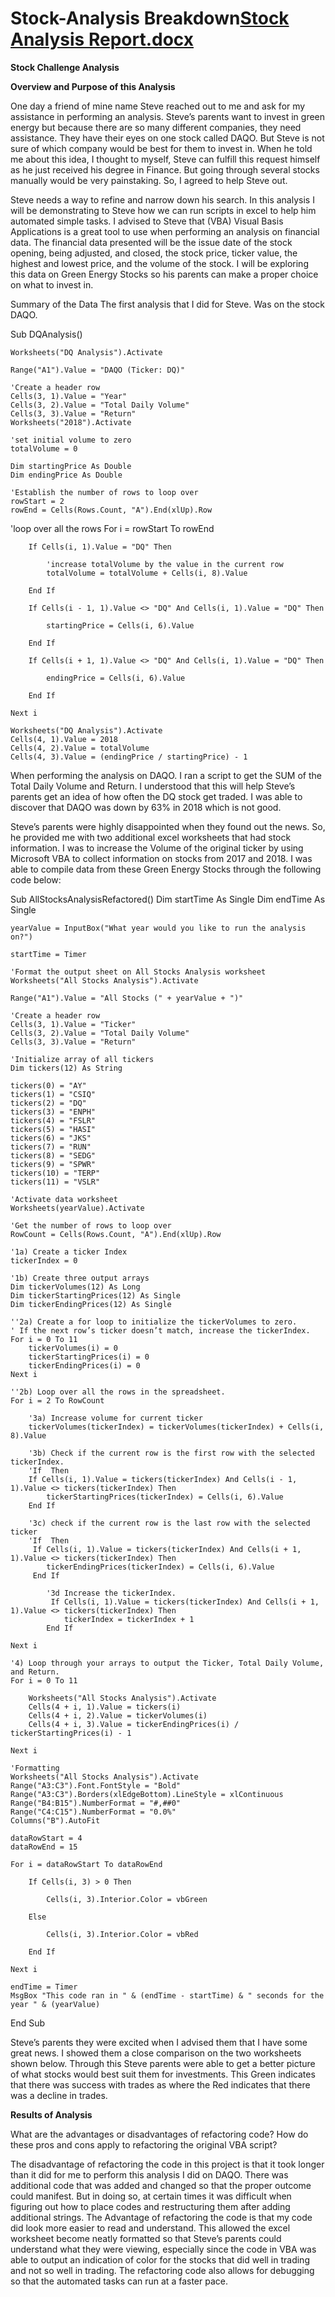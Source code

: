 # Stock-Analysis Breakdown[Stock Analysis Report.docx](https://github.com/Jaila28/Stock-Analysis_Challenge/files/7835914/Stock.Analysis.Report.docx)


**Stock Challenge Analysis**


**Overview and Purpose of this Analysis**

One day a friend of mine name Steve reached out to me and ask for my assistance in performing an analysis.  Steve’s parents want to invest in green energy but because there are so many different companies, they need assistance. They have their eyes on one stock called DAQO. But Steve is not sure of which company would be best for them to invest in. When he told me about this idea, I thought to myself, Steve can fulfill this request himself as he just received his degree in Finance. But going through several stocks manually would be very painstaking. So, I agreed to help Steve out.

Steve needs a way to refine and narrow down his search. In this analysis I will be demonstrating to Steve how we can run scripts in excel to help him automated simple tasks. I advised to Steve that (VBA) Visual Basis Applications is a great tool to use when performing an analysis on financial data. The financial data presented will be the issue date of the stock opening, being adjusted, and closed, the stock price, ticker value, the highest and lowest price, and the volume of the stock. I will be exploring this data on Green Energy Stocks so his parents can make a proper choice on what to invest in.

Summary of the Data
The first analysis that I did for Steve. Was on the stock DAQO.

Sub DQAnalysis()

    Worksheets("DQ Analysis").Activate

    Range("A1").Value = "DAQO (Ticker: DQ)"

    'Create a header row
    Cells(3, 1).Value = "Year"
    Cells(3, 2).Value = "Total Daily Volume"
    Cells(3, 3).Value = "Return"
    Worksheets("2018").Activate

    'set initial volume to zero
    totalVolume = 0

    Dim startingPrice As Double
    Dim endingPrice As Double

    'Establish the number of rows to loop over
    rowStart = 2
    rowEnd = Cells(Rows.Count, "A").End(xlUp).Row
 'loop over all the rows
    For i = rowStart To rowEnd

        If Cells(i, 1).Value = "DQ" Then

            'increase totalVolume by the value in the current row
            totalVolume = totalVolume + Cells(i, 8).Value

        End If

        If Cells(i - 1, 1).Value <> "DQ" And Cells(i, 1).Value = "DQ" Then

            startingPrice = Cells(i, 6).Value

        End If

        If Cells(i + 1, 1).Value <> "DQ" And Cells(i, 1).Value = "DQ" Then

            endingPrice = Cells(i, 6).Value

        End If

    Next i

    Worksheets("DQ Analysis").Activate
    Cells(4, 1).Value = 2018
    Cells(4, 2).Value = totalVolume
    Cells(4, 3).Value = (endingPrice / startingPrice) - 1

 
 
When performing the analysis on DAQO. I ran a script to get the SUM of the Total Daily Volume and Return. I understood that this will help Steve’s parents get an idea of how often the DQ stock get traded.
I was able to discover that DAQO was down by 63% in 2018 which is not good.

 


Steve’s parents were highly disappointed when they found out the news. So, he provided me with two additional excel worksheets that had stock information. I was to increase the Volume of the original ticker by using Microsoft VBA to collect information on stocks from 2017 and 2018. I was able to compile data from these Green Energy Stocks through the following code below:

 
Sub AllStocksAnalysisRefactored()
    Dim startTime As Single
    Dim endTime  As Single

    yearValue = InputBox("What year would you like to run the analysis on?")

    startTime = Timer
    
    'Format the output sheet on All Stocks Analysis worksheet
    Worksheets("All Stocks Analysis").Activate
    
    Range("A1").Value = "All Stocks (" + yearValue + ")"
    
    'Create a header row
    Cells(3, 1).Value = "Ticker"
    Cells(3, 2).Value = "Total Daily Volume"
    Cells(3, 3).Value = "Return"

    'Initialize array of all tickers
    Dim tickers(12) As String
    
    tickers(0) = "AY"
    tickers(1) = "CSIQ"
    tickers(2) = "DQ"
    tickers(3) = "ENPH"
    tickers(4) = "FSLR"
    tickers(5) = "HASI"
    tickers(6) = "JKS"
    tickers(7) = "RUN"
    tickers(8) = "SEDG"
    tickers(9) = "SPWR"
    tickers(10) = "TERP"
    tickers(11) = "VSLR"
    
    'Activate data worksheet
    Worksheets(yearValue).Activate
    
    'Get the number of rows to loop over
    RowCount = Cells(Rows.Count, "A").End(xlUp).Row
    
    '1a) Create a ticker Index
    tickerIndex = 0

    '1b) Create three output arrays
    Dim tickerVolumes(12) As Long
    Dim tickerStartingPrices(12) As Single
    Dim tickerEndingPrices(12) As Single
    
    ''2a) Create a for loop to initialize the tickerVolumes to zero.
    ' If the next row’s ticker doesn’t match, increase the tickerIndex.
    For i = 0 To 11
        tickerVolumes(i) = 0
        tickerStartingPrices(i) = 0
        tickerEndingPrices(i) = 0
    Next i
   
    ''2b) Loop over all the rows in the spreadsheet.
    For i = 2 To RowCount
    
        '3a) Increase volume for current ticker
        tickerVolumes(tickerIndex) = tickerVolumes(tickerIndex) + Cells(i, 8).Value
        
        '3b) Check if the current row is the first row with the selected tickerIndex.
        'If  Then
        If Cells(i, 1).Value = tickers(tickerIndex) And Cells(i - 1, 1).Value <> tickers(tickerIndex) Then
            tickerStartingPrices(tickerIndex) = Cells(i, 6).Value
        End If
        
        '3c) check if the current row is the last row with the selected ticker
        'If  Then
         If Cells(i, 1).Value = tickers(tickerIndex) And Cells(i + 1, 1).Value <> tickers(tickerIndex) Then
            tickerEndingPrices(tickerIndex) = Cells(i, 6).Value
         End If

            '3d Increase the tickerIndex.
             If Cells(i, 1).Value = tickers(tickerIndex) And Cells(i + 1, 1).Value <> tickers(tickerIndex) Then
                tickerIndex = tickerIndex + 1
            End If
    
    Next i
    
    '4) Loop through your arrays to output the Ticker, Total Daily Volume, and Return.
    For i = 0 To 11
        
        Worksheets("All Stocks Analysis").Activate
        Cells(4 + i, 1).Value = tickers(i)
        Cells(4 + i, 2).Value = tickerVolumes(i)
        Cells(4 + i, 3).Value = tickerEndingPrices(i) / tickerStartingPrices(i) - 1
        
    Next i
    
    'Formatting
    Worksheets("All Stocks Analysis").Activate
    Range("A3:C3").Font.FontStyle = "Bold"
    Range("A3:C3").Borders(xlEdgeBottom).LineStyle = xlContinuous
    Range("B4:B15").NumberFormat = "#,##0"
    Range("C4:C15").NumberFormat = "0.0%"
    Columns("B").AutoFit

    dataRowStart = 4
    dataRowEnd = 15

    For i = dataRowStart To dataRowEnd
        
        If Cells(i, 3) > 0 Then
            
            Cells(i, 3).Interior.Color = vbGreen
            
        Else
        
            Cells(i, 3).Interior.Color = vbRed
            
        End If
        
    Next i
 
    endTime = Timer
    MsgBox "This code ran in " & (endTime - startTime) & " seconds for the year " & (yearValue)

End Sub 
 
 


Steve’s parents they were excited when I advised them that I have some great news. I showed them a close comparison on the two worksheets shown below. Through this Steve parents were able to get a better picture of what stocks would best suit them for investments. This Green indicates that there was success with trades as where the Red indicates that there was a decline in trades.   

      
 
**Results of Analysis**

What are the advantages or disadvantages of refactoring code?
How do these pros and cons apply to refactoring the original VBA script?

The disadvantage of refactoring the code in this project is that it took longer than it did for me to perform this analysis I did on DAQO. There was additional code that was added and changed so that the proper outcome could manifest. But in doing so, at certain times it was difficult when figuring out how to place codes and restructuring them after adding additional strings. 
The Advantage of refactoring the code is that my code did look more easier to read and understand. This allowed the excel worksheet become neatly formatted so that Steve’s parents could understand what they were viewing, especially since the code in VBA was able to output an indication of color for the stocks that did well in trading and not so well in trading. The refactoring code also allows for debugging so that the automated tasks can run at a faster pace. 

   




